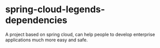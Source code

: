 # spring-cloud-legends-dependencies
A project based on spring cloud, can help people to develop enterprise applications much more easy and safe.
